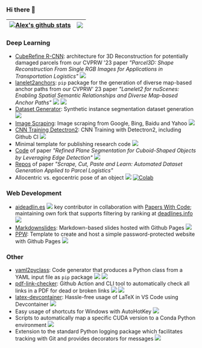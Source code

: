### Hi there 👋

| <a href="https://a-nau.github.io"><img align="center" src="https://github-readme-stats.vercel.app/api?username=a-nau&show_icons=true&include_all_commits=true&hide_border=true" alt="Alex's github stats" /></a> | <a href="https://a-nau.github.io"><img align="center" src="https://github-readme-stats.vercel.app/api/top-langs/?username=a-nau&layout=compact&hide_border=true" /></a> |
| ------------- | ------------- |

### Deep Learning

- [CubeRefine R-CNN](https://github.com/a-nau/CubeRefine-R-CNN): architecture for 3D Reconstruction for potentially damaged parcels from our CVPRW '23 paper *"Parcel3D: Shape Reconstruction From Single RGB Images for Applications in Transportation Logistics"* <a href="https://github.com/a-nau/CubeRefine-R-CNN"><img src="https://img.shields.io/github/stars/a-nau/CubeRefine-R-CNN?style=social"/></a>
- [lanelet2anchors](https://github.com/FelixHertlein/lanelet2anchors): `pip` package for the generation of diverse map-based anchor paths from our CVPRW' 23 paper *"Lanelet2 for nuScenes: Enabling Spatial Semantic Relationships and Diverse Map-based Anchor Paths"*  <a href="https://github.com/FelixHertlein/lanelet2anchors"><img src="https://img.shields.io/github/stars/FelixHertlein/lanelet2anchors?style=social"/></a> <a href="https://pypi.org/project/lanelet2anchors/"><img src="https://img.shields.io/pypi/dw/lanelet2anchors"></a>
- [Dataset Generator](https://github.com/a-nau/synthetic-dataset-generation): Synthetic instance segmentation dataset generation <a href="https://github.com/a-nau/synthetic-dataset-generation"><img src="https://img.shields.io/github/stars/a-nau/synthetic-dataset-generation?style=social"/></a>
- [Image Scraping](https://github.com/a-nau/easy-image-scraping): Image scraping from Google, Bing, Baidu and Yahoo <a href="https://github.com/a-nau/easy-image-scraping"><img src="https://img.shields.io/github/stars/a-nau/easy-image-scraping?style=social"/></a>
- [CNN Training Detectron2](https://github.com/a-nau/image-selection-and-cnn-training): CNN Training with Detectron2, including Github CI <a href="https://github.com/a-nau/image-selection-and-cnn-training"><img src="https://img.shields.io/github/stars/a-nau/image-selection-and-cnn-training?style=social"/></a>
- Minimal template for publishing research code  <a href="https://github.com/a-nau/research-code-template-python"><img src="https://img.shields.io/github/stars/a-nau/research-code-template-python?style=social"/></a>
- [Code](https://github.com/a-nau/Plane-Segmentation-Refinement) of paper *"Refined Plane Segmentation for Cuboid-Shaped Objects by Leveraging Edge Detection"* <a href="https://github.com/a-nau/Plane-Segmentation-Refinement"><img src="https://img.shields.io/github/stars/a-nau/Plane-Segmentation-Refinement?style=social"/></a>
- [Repos](https://a-nau.github.io/parcel2d/) of paper *"Scrape, Cut, Paste and Learn: Automated Dataset Generation Applied to Parcel Logistics"*
- Allocentric vs. egocentric pose of an object <a href="https://github.com/a-nau/allocentric_vs_egocentric_pose"><img src="https://img.shields.io/github/stars/a-nau/allocentric_vs_egocentric_pose?style=social"/></a> [![Colab](https://colab.research.google.com/assets/colab-badge.svg)](https://colab.research.google.com/drive/1bCdd_R4Hj4YIXyoXGd6E_CZ1N-Uo_Th4?usp=sharing)


### Web Development

- [aideadlin.es](https://aideadlin.es) <a href="https://github.com/paperswithcode/ai-deadlines"><img src="https://img.shields.io/github/stars/paperswithcode/ai-deadlines?style=social"/></a> key contributor in collaboration with [Papers With Code](https://paperswithcode.com/); maintaining own fork that supports filtering by ranking at [deadlines.info](https://deadlines.info)  <a href="https://github.com/a-nau/conference-deadlines"><img src="https://img.shields.io/github/stars/a-nau/conference-deadlines?style=social"/></a>
- [Markdownslides](https://github.com/a-nau/markdownslides): Markdown-based slides hosted with Github Pages <a href="https://github.com/a-nau/markdownslides"><img src="https://img.shields.io/github/stars/a-nau/markdownslides?style=social"/></a>
- [PPW](https://github.com/a-nau/password-protected-website-template):  Template to create and host a simple password-protected website with Github Pages  <a href="https://github.com/a-nau/password-protected-website-template"><img src="https://img.shields.io/github/stars/a-nau/password-protected-website-template?style=social"/></a>


### Other

- [yaml2pyclass](https://github.com/a-nau/yaml2pyclass): Code generator that produces a Python class from a YAML input file as `pip` package <a href="https://github.com/a-nau/yaml2pyclass"><img src="https://img.shields.io/github/stars/a-nau/yaml2pyclass?style=social"/></a> <a href="https://pypi.org/project/yaml2pyclass/"><img src="https://img.shields.io/pypi/dw/yaml2pyclass"></a>
- [pdf-link-checker](https://github.com/marketplace/actions/pdf-link-checker): Github Action and CLI tool to automatically check all links in a PDF for dead or broken links  <a href="https://github.com/a-nau/pdf-link-checker"><img src="https://img.shields.io/github/stars/a-nau/pdf-link-checker?style=social"/></a> <a href="https://pypi.org/project/pdflinkchecker-cli/"><img src="https://img.shields.io/pypi/dw/pdf-link-checker"></a>
- [latex-devcontainer](https://github.com/a-nau/latex-devcontainer): Hassle-free usage of LaTeX in VS Code using Devcontainer <a href="https://github.com/a-nau/latex-devcontainer"><img src="https://img.shields.io/github/stars/a-nau/latex-devcontainer?style=social"/></a>
- Easy usage of shortcuts for Windows with AutoHotKey <a href="https://github.com/a-nau/AutoHotKey-GUI-and-Commands"><img src="https://img.shields.io/github/stars/a-nau/AutoHotKey-GUI-and-Commands?style=social"/></a>
- Scripts to automatically map a specific CUDA version to a Conda Python environment <a href="https://github.com/a-nau/python-cuda-envs"><img src="https://img.shields.io/github/stars/a-nau/python-cuda-envs?style=social"/></a>
- Extension to the standard Python logging package which facilitates tracking with Git and provides decorators for messages <a href="https://github.com/a-nau/Logging-Extended"><img src="https://img.shields.io/github/stars/a-nau/Logging-Extended?style=social"/></a>

<!--
**a-nau/a-nau** is a ✨ _special_ ✨ repository because its `README.md` (this file) appears on your GitHub profile.

Here are some ideas to get you started:

- 🔭 I’m currently working on ...
- 🌱 I’m currently learning ...
- 👯 I’m looking to collaborate on ...
- 🤔 I’m looking for help with ...
- 💬 Ask me about ...
- 📫 How to reach me: ...
- 😄 Pronouns: ...
- ⚡ Fun fact: ...
-->
